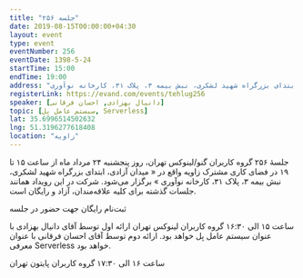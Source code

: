 ```yaml
---
title: "جلسه ۲۵۶"
date: 2019-08-15T00:00:00+04:30
layout: event
type: event
eventNumber: 256
eventDate: 1398-5-24
startTime: 15:00
endTime: 19:00
address: "میدان آزادی، ابتدای بزرگراه شهید لشکری، نبش بیمه ۳، پلاک ۳۱، کارخانه نوآوری"
registerLink: https://evand.com/events/tehlug256
speaker: [دانیال بهزادی, احسان فرقانی]
topic: [سیستم عامل بِل, Serverless]
lat: 35.6996514502632
lng: 51.3196277618408
location: "زاویه"
---
```

جلسهٔ ۲۵۶ گروه کاربران گنو/لینوکس تهران، روز پنجشنبه ۲۴ مرداد ماه از ساعت ۱۵ تا ۱۹ در فضای کاری مشترک زاویه واقع در « میدان آزادی، ابتدای بزرگراه شهید لشکری، نبش بیمه ۳، پلاک ۳۱، کارخانه نوآوری » برگزار می‌شود.
شرکت در این رویداد همانند جلسات گذشته برای کلیه علاقه‌مندان، آزاد و رایگان است.


ثبت‌نام رایگان جهت حضور در جلسه


ساعت ۱۵ الی ۱۶:۳۰ گروه کاربران لینوکس تهران
ارائه اول توسط آقای دانیال بهزادی با عنوان سیستم عامل بِل خواهد بود.
ارائه دوم توسط آقای احسان فرقانی با عنوان معرفی Serverless خواهد بود.


ساعت ۱۶ الی ۱۷:۳۰ گروه کاربران پایتون تهران